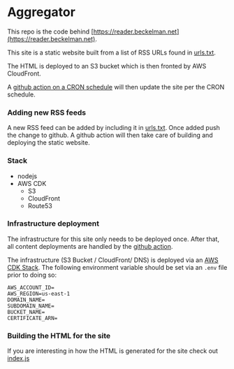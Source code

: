# Aggregator

This repo is the code behind [https://reader.beckelman.net](https://reader.beckelman.net).

This site is a static website built from a list of RSS URLs found in [urls.txt](./urls.txt).

The HTML is deployed to an S3 bucket which is then fronted by AWS CloudFront.

A [github action on a CRON schedule](./.github/workflows/build.yml) will then update the site per the CRON schedule.

### Adding new RSS feeds

A new RSS feed can be added by including it in [urls.txt](./urls.txt). Once added push the change to github. A github action will then take care of building and deploying the static website.

### Stack

- nodejs
- AWS CDK
  - S3
  - CloudFront
  - Route53

### Infrastructure deployment

The infrastructure for this site only needs to be deployed once. After that, all content deployments are handled by the [github action](./.github/workflows/build.yml).

The infrastructure (S3 Bucket / CloudFront/ DNS) is deployed via an [AWS CDK Stack](./aws/reader-stack.js). The following environment variable should be set via an `.env` file prior to doing so:

```
AWS_ACCOUNT_ID=
AWS_REGION=us-east-1
DOMAIN_NAME=
SUBDOMAIN_NAME=
BUCKET_NAME=
CERTIFICATE_ARN=
```

### Building the HTML for the site

If you are interesting in how the HTML is generated for the site check out [index.js](./src/index.js)
